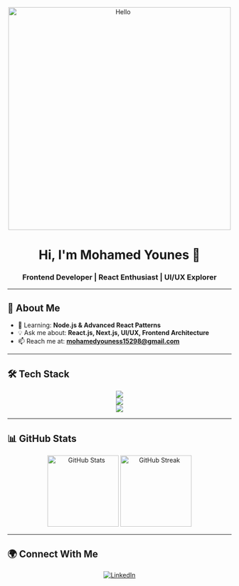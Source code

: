 <!-- Banner / Intro -->
<p align="center">
  <img src="https://r7q6w9z6.rocketcdn.me/career/wp-content/uploads/2020/03/hello.gif" width="500" alt="Hello">
</p>

<h1 align="center">Hi, I'm Mohamed Younes 👋</h1>
<h3 align="center">Frontend Developer | React Enthusiast | UI/UX Explorer</h3>

---

## 🚀 About Me  
- 🌱 Learning: **Node.js & Advanced React Patterns**  
- 💡 Ask me about: **React.js, Next.js, UI/UX, Frontend Architecture**  
- 📫 Reach me at: **mohamedyouness15298@gmail.com**  

---

## 🛠️ Tech Stack  

<p align="center">
  <!-- Frontend -->
  <img src="https://skillicons.dev/icons?i=react,redux,ts,js,html,css,tailwind,sass,bootstrap" /><br/>
  <!-- Backend & Tools -->
  <img src="https://skillicons.dev/icons?i=nodejs,express,mongodb,git,postman" /><br/>
  <!-- Design -->
  <img src="https://skillicons.dev/icons?i=figma,xd,ai,ps" />
</p>

---

## 📊 GitHub Stats  

<p align="center">
  <img src="https://github-readme-stats.vercel.app/api?username=younes15298&show_icons=true&theme=tokyonight" alt="GitHub Stats" height="160"/>
  <img src="https://github-readme-streak-stats.herokuapp.com/?user=younes15298&theme=tokyonight" alt="GitHub Streak" height="160"/>
</p>

---

## 🌍 Connect With Me  

<p align="center">
  <a href="https://linkedin.com/in/mohamed--younes" target="_blank">
    <img src="https://skillicons.dev/icons?i=linkedin" alt="LinkedIn" />
  </a>
</p>
